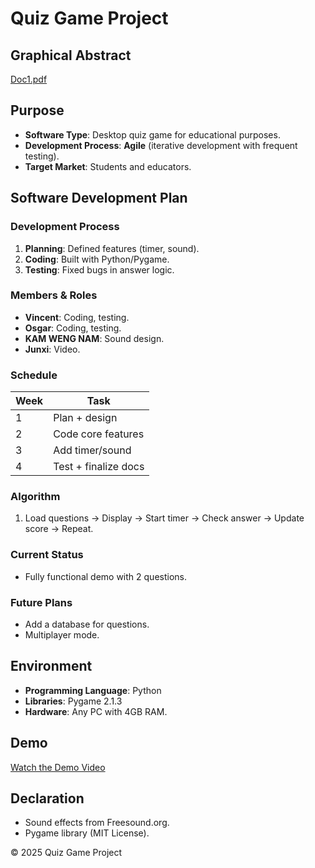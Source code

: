 # Quiz Game Project  

## Graphical Abstract  
 [Doc1.pdf](https://github.com/user-attachments/files/19830958/Doc1.pdf)
 

## Purpose  
- **Software Type**: Desktop quiz game for educational purposes.  
- **Development Process**: **Agile** (iterative development with frequent testing).  
- **Target Market**: Students and educators.  

## Software Development Plan  
### Development Process  
1. **Planning**: Defined features (timer, sound).  
2. **Coding**: Built with Python/Pygame.  
3. **Testing**: Fixed bugs in answer logic.  

### Members & Roles  
- **Vincent**: Coding, testing.  
- **Osgar**: Coding, testing.  
- **KAM WENG NAM**: Sound design.  
- **Junxi**: Video.  

### Schedule  
| Week | Task                   |  
|------|------------------------|  
| 1    | Plan + design          |  
| 2    | Code core features     |  
| 3    | Add timer/sound        |  
| 4    | Test + finalize docs   |  

### Algorithm  
1. Load questions → Display → Start timer → Check answer → Update score → Repeat.  

### Current Status  
- Fully functional demo with 2 questions.  

### Future Plans  
- Add a database for questions.  
- Multiplayer mode.  

## Environment  
- **Programming Language**: Python  
- **Libraries**: Pygame 2.1.3  
- **Hardware**: Any PC with 4GB RAM.  

## Demo  
[Watch the Demo Video](https://youtube.com/your-link)  

## Declaration  
- Sound effects from Freesound.org.  
- Pygame library (MIT License).

<footer>
    <p>&copy; 2025 Quiz Game Project</p>
</footer>

</body>
</html> 
